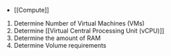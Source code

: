 - [[Compute]]

1. Determine Number of Virtual Machines (VMs)
2. Determine [[Virtual Central Processing Unit (vCPU)]]
3. Determine the amount of RAM
4. Determine Volume requirements